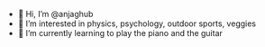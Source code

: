 - 👋 Hi, I’m @anjaghub
- 👀 I’m interested in physics, psychology, outdoor sports, veggies
- 🌱 I’m currently learning to play the piano and the guitar

<!---
anjaghub/anjaghub is a ✨ special ✨ repository because its `README.md` (this file) appears on your GitHub profile.
You can click the Preview link to take a look at your changes.
--->
